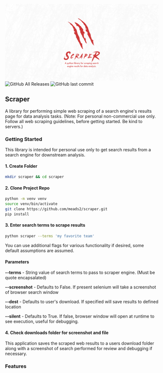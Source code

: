 ![](docs/Artboard.png)
![GitHub All Releases](https://img.shields.io/github/downloads/meads2/scraper/total)
![GitHub last commit](https://img.shields.io/github/last-commit/meads2/scraper)

## Scraper
A library for performing simple web scraping of a search engine's results page for data analysis tasks. (Note: For personal non-commercial use only. Follow all web scraping guidelines, before getting started. Be kind to servers.)

### **Getting Started**
This library is intended for personal use only to get search results from a search engine for downstream analysis. 

#### **1. Create Folder**
```bash
mkdir scraper && cd scraper
```

#### **2. Clone Project Repo**
```bash
python -m venv venv
source venv/bin/activate
git clone https://github.com/meads2/scraper.git
pip install
```

####  **3. Enter search terms to scrape results**
```bash
python scraper --terms 'my favorite team'
```

You can use additional flags for various functionality if desired, some default assumptions are assumed.

#### **Parameters**

**--terms** - String value of search terms to pass to scraper engine. (Must be quote encapsalated)

**--screenshot** - Defaults to False. If present selenium will take a screenshot of browser search window

**--dest** - Defaults to user's download. If specified will save results to defined location

**--silent** - Defaults to True. If false, browser window will open at runtime to see execution, useful for debugging.

#### **4. Check downloads folder for screenshot and file**
This application saves the scraped web results to a users download folder along with a screenshot of search performed for review and debugging if necessary.

### **Features**